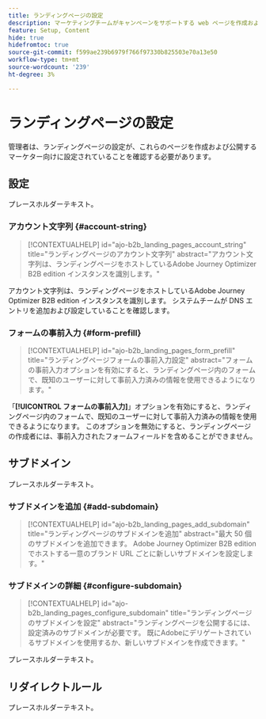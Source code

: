 ```yaml
---
title: ランディングページの設定
description: マーケティングチームがキャンペーンをサポートする web ページを作成および公開できるようにランディングページ設定にアクセスして設定する方法を説明します。
feature: Setup, Content
hide: true
hidefromtoc: true
source-git-commit: f599ae239b6979f766f97330b825503e70a13e50
workflow-type: tm+mt
source-wordcount: '239'
ht-degree: 3%

---
```


# ランディングページの設定

管理者は、ランディングページの設定が、これらのページを作成および公開するマーケター向けに設定されていることを確認する必要があります。

## 設定

プレースホルダーテキスト。

### アカウント文字列 {#account-string}

>[!CONTEXTUALHELP]
>id="ajo-b2b_landing_pages_account_string"
>title="ランディングページのアカウント文字列"
>abstract="アカウント文字列は、ランディングページをホストしているAdobe Journey Optimizer B2B edition インスタンスを識別します。"

アカウント文字列は、ランディングページをホストしているAdobe Journey Optimizer B2B edition インスタンスを識別します。 システムチームが DNS エントリを追加および設定していることを確認します。

### フォームの事前入力 {#form-prefill}

>[!CONTEXTUALHELP]
>id="ajo-b2b_landing_pages_form_prefill"
>title="ランディングページフォームの事前入力設定"
>abstract="フォームの事前入力オプションを有効にすると、ランディングページ内のフォームで、既知のユーザーに対して事前入力済みの情報を使用できるようになります。"

「**[!UICONTROL フォームの事前入力]**」オプションを有効にすると、ランディングページ内のフォームで、既知のユーザーに対して事前入力済みの情報を使用できるようになります。 このオプションを無効にすると、ランディングページの作成者には、事前入力されたフォームフィールドを含めることができません。

## サブドメイン

プレースホルダーテキスト。

### サブドメインを追加 {#add-subdomain}

>[!CONTEXTUALHELP]
>id="ajo-b2b_landing_pages_add_subdomain"
>title="ランディングページのサブドメインを追加"
>abstract="最大 50 個のサブドメインを追加できます。 Adobe Journey Optimizer B2B editionでホストする一意のブランド URL ごとに新しいサブドメインを設定します。"

### サブドメインの詳細 {#configure-subdomain}

>[!CONTEXTUALHELP]
>id="ajo-b2b_landing_pages_configure_subdomain"
>title="ランディングページのサブドメインを設定"
>abstract="ランディングページを公開するには、設定済みのサブドメインが必要です。 既にAdobeにデリゲートされているサブドメインを使用するか、新しいサブドメインを作成できます。"

プレースホルダーテキスト。

## リダイレクトルール

プレースホルダーテキスト。
